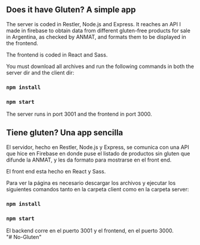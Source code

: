 ## Does it have Gluten? A simple app

The server is coded in Restler, Node.js and Express. It reaches an API I made in firebase to obtain data from different gluten-free products for sale in Argentina, as checked by ANMAT, and formats them to be displayed in the frontend.

The frontend is coded in React and Sass.

You must download all archives and run the following commands in both the server dir and the client dir:

### `npm install`

### `npm start`

The server runs in port 3001 and the frontend in port 3000.  

## Tiene gluten? Una app sencilla

El servidor, hecho en Restler, Node.js y Express, se comunica con una API que hice en Firebase en donde puse el listado de productos sin gluten que difunde la ANMAT, y les da formato para mostrarse en el front end.

El front end esta hecho en React y Sass.

Para ver la página es necesario descargar los archivos y ejecutar los siguientes comandos tanto en la carpeta client como en la carpeta server:

### `npm install`

### `npm start`

El backend corre en el puerto 3001 y el frontend, en el puerto 3000.  
"# No-Gluten" 
